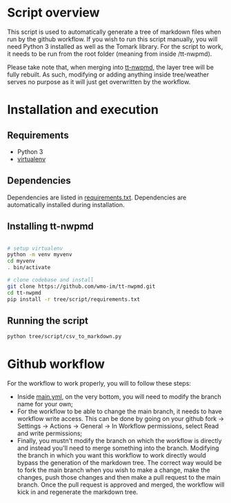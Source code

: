 # Script overview

This script is used to automatically generate a tree of markdown files when run by the github workflow. If you wish to run this script manually, you will need Python 3 installed as well as the Tomark library. For the script to work, it needs to be run from the root folder (meaning from inside /tt-nwpmd).

Please take note that, when merging into [tt-nwpmd](https://github.com/wmo-im/tt-nwpmd), the layer tree will be fully rebuilt. As such, modifying or adding anything inside tree/weather serves no purpose as it will just get overwritten by the workflow.

# Installation and execution

## Requirements
- Python 3
- [virtualenv](https://virtualenv.pypa.io/)

## Dependencies
Dependencies are listed in [requirements.txt](tree/script/requirements.txt). Dependencies are automatically installed during installation.

## Installing tt-nwpmd
```bash

# setup virtualenv
python -m venv myvenv
cd myvenv
. bin/activate

# clone codebase and install
git clone https://github.com/wmo-im/tt-nwpmd.git
cd tt-nwpmd
pip install -r tree/script/requirements.txt
```

## Running the script
```bash
python tree/script/csv_to_markdown.py
```

# Github workflow

For the workflow to work properly, you will to follow these steps:

* Inside [main.yml](.github/workflows/main.yml), on the very bottom, you will need to modify the branch name for your own;
* For the workflow to be able to change the main branch, it needs to have workflow write access. This can be done by going on your github fork -> Settings -> Actions -> General -> In Workflow permissions, select Read and write permissions;
* Finally, you mustn't modify the branch on which the workflow is directly and instead you'll need to merge something into the branch. Modifying the branch in which you want this workflow to work directly would bypass the generation of the markdown tree. The correct way would be to fork the main branch when you wish to make a change, make the changes, push those changes and then make a pull request to the main branch. Once the pull request is approved and merged, the workflow will kick in and regenerate the markdown tree.